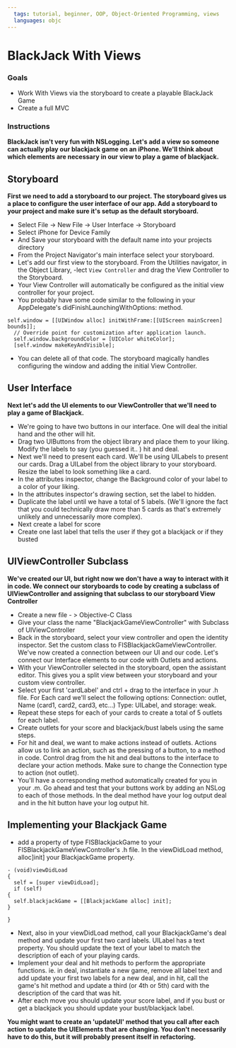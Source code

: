 ```yaml
---
  tags: tutorial, beginner, OOP, Object-Oriented Programming, views 
  languages: objc
---
```


BlackJack With Views 
=======

### Goals 
- Work With Views via the storyboard to create a playable BlackJack Game 
- Create a full MVC 

### Instructions 

**BlackJack isn't very fun with NSLogging.  Let's add a view so someone can actually play our blackjack game on an iPhone. We'll think about which elements are necessary in our view to play a game of blackjack.**  

## Storyboard

**First we need to add a storyboard to our project.  The storyboard gives us a place to configure the user interface of our app.  Add a storyboard to your project and make sure it's setup as the default storyboard.**  

  - Select File -> New File -> User Interface -> Storyboard
  - Select iPhone for Device Family 
  - And Save your storyboard with the default name into your projects directory 
  - From the Project Navigator's main interface select your storyboard.  
  - Let's add our first view to the storyboard.  From the Utilities navigator, in the Object Library, -lect `View Controller` and drag the View Controller to the Storyboard. 
  - Your View Controller will automatically be configured as the initial view controller for your project. 
  - You probably have some code similar to the following in your AppDelegate's didFinishLaunchingWithOptions: method. 

  ```objc
  self.window = [[UIWindow alloc] initWithFrame:[[UIScreen mainScreen] bounds]];
    // Override point for customization after application launch.
    self.window.backgroundColor = [UIColor whiteColor];
    [self.window makeKeyAndVisible];
  ```

  -  You can delete all of that code.  The storyboard magically handles configuring the window and adding the initial View Controller.  

  ## User Interface 

  **Next let's add the UI elements to our ViewController that we'll need to play a game of Blackjack.**  

  - We're going to have two buttons in our interface.  One will deal the initial hand and the other will hit.  
  - Drag two UIButtons from the object library and place them to your liking.  Modify the labels to say (you guessed it.. ) hit and deal. 
  - Next we'll need to present each card.  We'll be using UILabels to present our cards. Drag a UILabel from the object library to your storyboard.  Resize the label to look something like a card. 
  - In the attributes inspector, change the Background color of your label to a color of your liking. 
  - In the attributes inspector's drawing section, set the label to hidden.   
  - Duplicate the label until we have a total of 5 labels.  (We'll ignore the fact that you could technically draw more than 5 cards as that's extremely unlikely and unnecessarily more complex).  
  - Next create a label for score 
  -  Create one last label that tells the user if they got a blackjack or if they busted

  ## UIViewController Subclass 

  **We've created our UI, but right now we don't have a way to interact with it in code.  We connect our storyboards to code by creating a subclass of UIViewController and assigning that subclass to our storyboard View Controller**

  - Create a new file - > Objective-C Class  
  - Give your class the name "BlackjackGameViewController" with Subclass of UIViewController 
  - Back in the storyboard, select your view controller and open the identity inspector.  Set the custom class to FISBlackjackGameViewController.  We've now created a connection between our UI and our code.  Let's connect our Interface elements to our code with Outlets and actions.  
  - With your ViewController selected in the storyboard, open the assistant editor.  This gives you a split view between your storyboard and your custom view controller. 
  - Select your first 'cardLabel' and ctrl + drag to the interface in your .h file.  For Each card we'll select the following options: Connection: outlet, Name (card1, card2, card3, etc...) Type: UILabel, and storage: weak.  
  -  Repeat these steps for each of your cards to create a total of 5 outlets for each label. 
  - Create outlets for your score and blackjack/bust labels using the same steps.  
  -  For hit and deal, we want to make actions instead of outlets.  Actions allow us to link an action, such as the pressing of a button, to a method in code.  Control drag from the hit and deal buttons to the interface to declare your action methods.  Make sure to change the Connection type to action (not outlet). 
  -  You'll have a corresponding method automatically created for you in your .m.  Go ahead and test that your buttons work by adding an NSLog to each of those methods.  In the deal method have your log output deal and in the hit button have your log output hit. 

  ## Implementing your Blackjack Game 

  - add a property of type FISBlackjackGame to your FISBlackjackGameViewController's .h file. In the viewDidLoad method,  alloc]init] your BlackjackGame property.

  ```objc
  - (void)viewDidLoad
  {
    self = [super viewDidLoad];
    if (self)
  {
    self.blackjackGame = [[BlackjackGame alloc] init];
  }

  }
```

  - Next, also in your viewDidLoad method, call your BlackjackGame's deal method and update your first two card labels.  UILabel has a text property.  You should update the text of your label to match the description of each of your playing cards.  
  - Implement your deal and hit methods to perform the appropriate functions. ie. in deal, instantiate a new game, remove all label text and add update your first two labels for a new deal, and in hit, call the game's hit method and update a third (or 4th or 5th) card with the description of the card that was hit.  
  - After each move you should update your score label, and if you bust or get a blackjack you should update your bust/blackjack label.  

  **You might want to create an 'updateUI' method that you call after each action to update the UIElements that are changing.  You don't necessarily have to do this, but it will probably present itself in refactoring.**      





